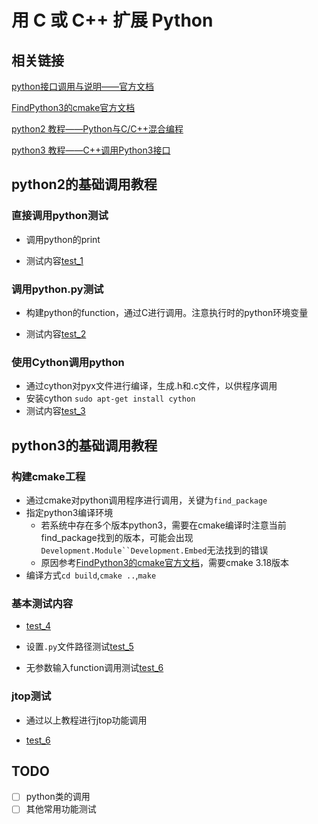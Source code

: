 # 用 C 或 C++ 扩展 Python

## 相关链接

[python接口调用与说明——官方文档](https://docs.python.org/2/extending/extending.html#)

[FindPython3的cmake官方文档](https://cmake.org/cmake/help/latest/module/FindPython3.html)

[python2 教程——Python与C/C++混合编程](https://zhuanlan.zhihu.com/p/20150641?refer=python-dev)

[python3 教程——C++调用Python3接口](https://zhuanlan.zhihu.com/p/149887203)

## python2的基础调用教程

### 直接调用python测试

- 调用python的print

- 测试内容[test_1](./test_1)

### 调用python.py测试

- 构建python的function，通过C进行调用。注意执行时的python环境变量

- 测试内容[test_2](./test_2)

### 使用Cython调用python

- 通过cython对pyx文件进行编译，生成.h和.c文件，以供程序调用
- 安装cython `sudo apt-get install cython`
- 测试内容[test_3](./test_3)

## python3的基础调用教程

### 构建cmake工程

- 通过cmake对python调用程序进行调用，关键为`find_package`
- 指定python3编译环境
  - 若系统中存在多个版本python3，需要在cmake编译时注意当前find_package找到的版本，可能会出现`Development.Module``Development.Embed`无法找到的错误
  - 原因参考[FindPython3的cmake官方文档](https://cmake.org/cmake/help/latest/module/FindPython3.html)，需要cmake 3.18版本
- 编译方式`cd build`,`cmake ..`,`make`

### 基本测试内容

- [test_4](./test_4)

- 设置`.py`文件路径测试[test_5](./test_5)
- 无参数输入function调用测试[test_6](./test_6)

### jtop测试

- 通过以上教程进行jtop功能调用

- [test_6](./stats_cpython_test)



## TODO

- [ ] python类的调用
- [ ] 其他常用功能测试